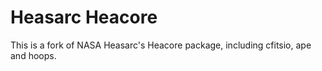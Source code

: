 # Heasarc Heacore #

This is a fork of NASA Heasarc's Heacore package, including cfitsio, ape and hoops.

